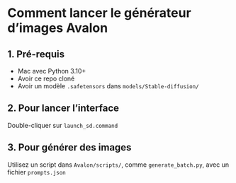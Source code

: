 # Comment lancer le générateur d’images Avalon

## 1. Pré-requis
- Mac avec Python 3.10+
- Avoir ce repo cloné
- Avoir un modèle `.safetensors` dans `models/Stable-diffusion/`

## 2. Pour lancer l’interface
Double-cliquer sur `launch_sd.command`

## 3. Pour générer des images
Utilisez un script dans `Avalon/scripts/`, comme `generate_batch.py`, avec un fichier `prompts.json`
